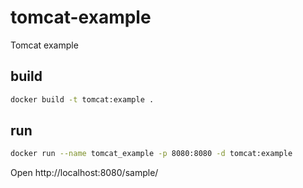 # tomcat-example
Tomcat example

## build

```bash
docker build -t tomcat:example .
```

## run

```bash
docker run --name tomcat_example -p 8080:8080 -d tomcat:example
```

Open http://localhost:8080/sample/

